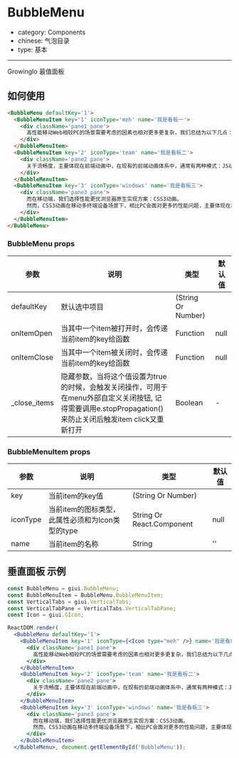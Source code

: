 # BubbleMenu

- category: Components
- chinese: 气泡目录
- type: 基本

---
<link href="//cdn.bootcss.com/font-awesome/4.6.3/css/font-awesome.min.css" rel="stylesheet">
GrowingIo 最值面板

## 如何使用
```html
<BubbleMenu defaultKey='1'>
  <BubbleMenuItem key='1' iconType='meh' name='我是看板一'>
    <div className='pane1 pane'>
      高性能移动Web相较PC的场景需要考虑的因素也相对更多更复杂，我们总结为以下几点： 流量、功耗与流畅度。 在PC时代我们更多的是考虑体验上的流畅度，而在Mobile端本身丰富的场景下，需要额外关注对用户基站网络流量使用的情况，设备耗电量的情况。
    </div>
  </BubbleMenuItem>
  <BubbleMenuItem key='2' iconType='team' name='我是看板二'>
    <div className='pane2 pane'>
      关于流畅度，主要体现在前端动画中，在现有的前端动画体系中，通常有两种模式：JS动画与CSS3动画。 JS动画是通过JS动态改写样式实现动画能力的一种方案，在PC端兼容低端浏览器中不失为一种推荐方案。
    </div>
  </BubbleMenuItem>
  <BubbleMenuItem key='3' iconType='windows' name='我是看板三'>
    <div className='pane3 pane'>
      而在移动端，我们选择性能更优浏览器原生实现方案：CSS3动画。
      然而，CSS3动画在移动多终端设备场景下，相比PC会面对更多的性能问题，主要体现在动画的卡顿与闪烁。
    </div>
  </BubbleMenuItem>
</BubbleMenu>
```

### BubbleMenu props

| 参数     | 说明           | 类型     | 默认值       |
|----------|----------------|----------|--------------|
| defaultKey   | 默认选中项目 | (String Or Number)   |  |
| onItemOpen   | 当其中一个item被打开时，会传递当前item的key给函数 | Function | null |
| onItemClose   | 当其中一个item被关闭时，会传递当前item的key给函数 | Function | null |
| _close_items   | 隐藏参数，当将这个值设置为true的时候，会触发关闭操作，可用于在menu外部自定义关闭按钮, 记得需要调用e.stopPropagation() 来防止关闭后触发item click又重新打开 | Boolean | - |


### BubbleMenuItem props

| 参数     | 说明           | 类型     | 默认值       |
|----------|----------------|----------|--------------|
| key   | 当前item的key值 | (String Or Number)   |  |
| iconType   | 当前item的图标类型，此属性必须和为Icon类型的type | String Or React.Component | null |
| name   | 当前item的名称 | String | '' |

## 垂直面板 示例
<div id="BubbleMenu"></div>
<style>
  .template-panel header{

  }
  .pane {
    padding: 10px 10px 10px 20px;
    color: #fff;
  }
</style>

`````jsx
const BubbleMenu = giui.BubbleMenu;
const BubbleMenuItem = BubbleMenu.BubbleMenuItem;
const VerticalTabs = giui.VerticalTabs;
const VerticalTabPane = VerticalTabs.VerticalTabPane;
const Icon = giui.GIcon;

ReactDOM.render(
  <BubbleMenu defaultKey='1'>
    <BubbleMenuItem key='1' iconType={<Icon type="meh" />} name='我是看板一'>
      <div className='pane1 pane'>
        高性能移动Web相较PC的场景需要考虑的因素也相对更多更复杂，我们总结为以下几点： 流量、功耗与流畅度。 在PC时代我们更多的是考虑体验上的流畅度，而在Mobile端本身丰富的场景下，需要额外关注对用户基站网络流量使用的情况，设备耗电量的情况。
      </div>
    </BubbleMenuItem>
    <BubbleMenuItem key='2' iconType='team' name='我是看板二'>
      <div className='pane2 pane'>
        关于流畅度，主要体现在前端动画中，在现有的前端动画体系中，通常有两种模式：JS动画与CSS3动画。 JS动画是通过JS动态改写样式实现动画能力的一种方案，在PC端兼容低端浏览器中不失为一种推荐方案。
      </div>
    </BubbleMenuItem>
    <BubbleMenuItem key='3' iconType='windows' name='我是看板三'>
      <div className='pane3 pane'>
        而在移动端，我们选择性能更优浏览器原生实现方案：CSS3动画。
        然而，CSS3动画在移动多终端设备场景下，相比PC会面对更多的性能问题，主要体现在动画的卡顿与闪烁。
      </div>
    </BubbleMenuItem>
  </BubbleMenu>, document.getElementById('BubbleMenu'));
`````
